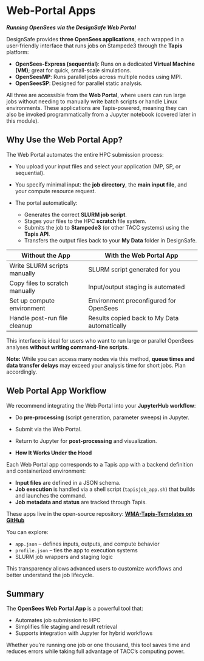# Web-Portal Apps
***Running OpenSees via the DesignSafe Web Portal***

DesignSafe provides **three OpenSees applications**, each wrapped in a user-friendly interface that runs jobs on Stampede3 through the **Tapis** platform:

* **OpenSees-Express (sequential)**: Runs on a dedicated **Virtual Machine (VM)**; great for quick, small-scale simulations.
* **OpenSeesMP**: Runs parallel jobs across multiple nodes using MPI.
* **OpenSeesSP**: Designed for parallel static analysis.

All three are accessible from the **Web Portal**, where users can run large jobs without needing to manually write batch scripts or handle Linux environments. These applications are Tapis-powered, meaning they can also be invoked programmatically from a Jupyter notebook (covered later in this module).

## Why Use the Web Portal App?

The Web Portal automates the entire HPC submission process:

* You upload your input files and select your application (MP, SP, or sequential).
* You specify minimal input: the **job directory**, the **main input file**, and your compute resource request.
* The portal automatically:

  * Generates the correct **SLURM job script**.
  * Stages your files to the HPC **scratch** file system.
  * Submits the job to **Stampede3** (or other TACC systems) using the **Tapis API**.
  * Transfers the output files back to your **My Data** folder in DesignSafe.

| Without the App                | With the Web Portal App                      |
| ------------------------------ | -------------------------------------------- |
| Write SLURM scripts manually   | SLURM script generated for you               |
| Copy files to scratch manually | Input/output staging is automated            |
| Set up compute environment     | Environment preconfigured for OpenSees       |
| Handle post-run file cleanup   | Results copied back to My Data automatically |

This interface is ideal for users who want to run large or parallel OpenSees analyses **without writing command-line scripts**.

**Note:** While you can access many nodes via this method, **queue times and data transfer delays** may exceed your analysis time for short jobs. Plan accordingly.

## Web Portal App Workflow

We recommend integrating the Web Portal into your **JupyterHub workflow**:

* Do **pre-processing** (script generation, parameter sweeps) in Jupyter.
* Submit via the Web Portal.
* Return to Jupyter for **post-processing** and visualization.

* **How It Works Under the Hood**

Each Web Portal app corresponds to a Tapis app with a backend definition and containerized environment:

* **Input files** are defined in a JSON schema.
* **Job execution** is handled via a shell script (`tapisjob_app.sh`) that builds and launches the command.
* **Job metadata and status** are tracked through Tapis.

These apps live in the open-source repository:
**[WMA-Tapis-Templates on GitHub](https://github.com/TACC/WMA-Tapis-Templates/tree/main/applications)**

You can explore:

* `app.json` – defines inputs, outputs, and compute behavior
* `profile.json` – ties the app to execution systems
* SLURM job wrappers and staging logic

This transparency allows advanced users to customize workflows and better understand the job lifecycle.

## Summary

The **OpenSees Web Portal App** is a powerful tool that:

* Automates job submission to HPC
* Simplifies file staging and result retrieval
* Supports integration with Jupyter for hybrid workflows

Whether you’re running one job or one thousand, this tool saves time and reduces errors while taking full advantage of TACC’s computing power.
